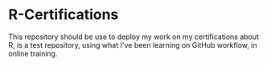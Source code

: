 # R-Certifications
This repository should be use to deploy my work on my certifications about R, is a test repository, using what I've been learning on GitHub workflow, in online training.
